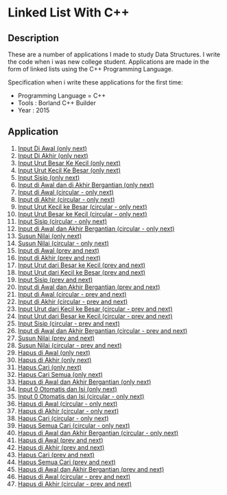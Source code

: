 # Linked List With C++

## Description
These are a number of applications I made to study Data Structures. 
I write the code when i was new college student.
Applications are made in the form of linked lists using the C++ Programming Language.

Specification when i write these applications for the first time: 
- Programming Language = C++
- Tools : Borland C++ Builder
- Year : 2015

## Application
1. [ Input Di Awal (only next) ](https://github.com/Hidayat-rivai/struktur_data01/)
2. [ Input Di Akhir (only next) ](https://github.com/Hidayat-rivai/struktur_data02/) 
3. [ Input Urut Besar Ke Kecil (only next) ](https://github.com/Hidayat-rivai/struktur_data03/) 
4. [ Input Urut Kecil Ke Besar (only next) ](https://github.com/Hidayat-rivai/stru6tur_data04/) 
5. [ Input Sisip (only next) ](https://github.com/Hidayat-rivai/struktur_data05/) 
6. [ Input di Awal dan di Akhir Bergantian (only next) ](https://github.com/Hidayat-rivai/struktur_data06/) 
7. [ Input di Awal (circular - only next) ](https://github.com/Hidayat-rivai/struktur_data07/) 
8. [ Input di Akhir (circular - only next) ](https://github.com/Hidayat-rivai/struktur_data08/) 
9. [ Input Urut Kecil ke Besar (circular - only next) ](https://github.com/Hidayat-rivai/struktur_data09/) 
10. [ Input Urut Besar ke Kecil (circular - only next) ](https://github.com/Hidayat-rivai/struktur_data10/) 
11. [ Input Sisip (circular - only next) ](https://github.com/Hidayat-rivai/struktur_data11/) 
12. [ Input di Awal dan Akhir Bergantian (circular - only next) ](https://github.com/Hidayat-rivai/struktur_data12/) 
13. [ Susun Nilai (only next) ](https://github.com/Hidayat-rivai/struktur_data13/) 
14. [ Susun Nilai (circular - only next) ](https://github.com/Hidayat-rivai/struktur_data14/) 
15. [ Input di Awal (prev and next) ](https://github.com/Hidayat-rivai/struktur_data15/) 
16. [ Input di Akhir (prev and next) ](https://github.com/Hidayat-rivai/struktur_data16/) 
17. [ Input Urut dari Besar ke Kecil (prev and next) ](https://github.com/Hidayat-rivai/struktur_data17/) 
18. [ Input Urut dari Kecil ke Besar (prev and next) ](https://github.com/Hidayat-rivai/struktur_data18/) 
19. [ Input Sisip (prev and next) ](https://github.com/Hidayat-rivai/struktur_data19/) 
20. [ Input di Awal dan Akhir Bergantian (prev and next) ](https://github.com/Hidayat-rivai/struktur_data20/) 
21. [ Input di Awal (circular - prev and next) ](https://github.com/Hidayat-rivai/struktur_data21/) 
22. [ Input di Akhir (circular - prev and next) ](https://github.com/Hidayat-rivai/struktur_data22/) 
23. [ Input Urut dari Kecil ke Besar (circular - prev and next) ](https://github.com/Hidayat-rivai/struktur_data23/) 
24. [ Input Urut dari Besar ke Kecil (circular - prev and next) ](https://github.com/Hidayat-rivai/struktur_data24/) 
25. [ Input Sisip (circular - prev and next) ](https://github.com/Hidayat-rivai/struktur_data25/) 
26. [ Input di Awal dan Akhir Bergantian (circular - prev and next) ](https://github.com/Hidayat-rivai/struktur_data26/) 
27. [ Susun Nilai (prev and next) ](https://github.com/Hidayat-rivai/struktur_data27/) 
28. [ Susun Nilai (circular - prev and next) ](https://github.com/Hidayat-rivai/struktur_data28/) 
29. [ Hapus di Awal (only next) ](https://github.com/Hidayat-rivai/struktur_data29/) 
30. [ Hapus di Akhir (only next) ](https://github.com/Hidayat-rivai/struktur_data30/) 
31. [ Hapus Cari (only next) ](https://github.com/Hidayat-rivai/struktur_data31/) 
32. [ Hapus Cari Semua (only next) ](https://github.com/Hidayat-rivai/struktur_data32/) 
33. [ Hapus di Awal dan Akhir Bergantian (only next) ](https://github.com/Hidayat-rivai/struktur_data33/) 
34. [ Input 0 Otomatis dan Isi (only next) ](https://github.com/Hidayat-rivai/struktur_data34/) 
35. [ Input 0 Otomatis dan Isi (circular - only next) ](https://github.com/Hidayat-rivai/struktur_data35/) 
36. [ Hapus di Awal (circular - only next) ](https://github.com/Hidayat-rivai/struktur_data36/) 
37. [ Hapus di Akhir (circular - only next) ](https://github.com/Hidayat-rivai/struktur_data37/) 
38. [ Hapus Cari (circular - only next) ](https://github.com/Hidayat-rivai/struktur_data38/) 
39. [ Hapus Semua Cari (circular - only next) ](https://github.com/Hidayat-rivai/struktur_data39/) 
40. [ Hapus di Awal dan Akhir Bergantian (circular - only next) ](https://github.com/Hidayat-rivai/struktur_data40/) 
41. [ Hapus di Awal (prev and next) ](https://github.com/Hidayat-rivai/struktur_data41/) 
42. [ Hapus di Akhir (prev and next) ](https://github.com/Hidayat-rivai/struktur_data42/) 
43. [ Hapus Cari (prev and next) ](https://github.com/Hidayat-rivai/struktur_data43/) 
44. [ Hapus Semua Cari (prev and next) ](https://github.com/Hidayat-rivai/struktur_data44/) 
45. [ Hapus di Awal dan Akhir Bergantian (prev and next) ](https://github.com/Hidayat-rivai/struktur_data45/) 
46. [ Hapus di Awal (circular - prev and next) ](https://github.com/Hidayat-rivai/struktur_data46/) 
47. [ Hapus di Akhir (circular - prev and next) ](https://github.com/Hidayat-rivai/struktur_data47/) 

